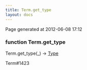 ```yaml
---
title: Term.get_type
layout: docs
---
```


<div class="bottom_right_note">Page generated at 2012-06-08 17:12</div>
<h3><span class="minor">function</span> Term.get_type</h3>

Term.get_type(_) -> <a href="/docs/Type.html">Type</a>
<p></p>

<p><span class="extra_minor">Term#1423</span></p>
